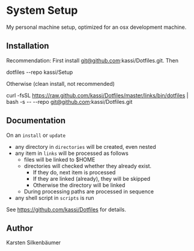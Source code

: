 # System Setup

My personal machine setup, optimized for an osx development machine.

## Installation

Recommendation: First install git@github.com:kassi/Dotfiles.git. Then

  dotfiles --repo kassi/Setup

Otherwise (clean install, not recommended)

  curl -fsSL https://raw.github.com/kassi/Dotfiles/master/links/bin/dotfiles | bash -s -- --repo git@github.com:kassi/Dotfiles.git

## Documentation

On an `install` or `update`

* any directory in `directories` will be created, even nested
* any item in `links` will be processed as follows
    * files will be linked to $HOME
    * directories will checked whether they already exist.
        * If they do, next item is processed
        * If they are linked (already), they will be skipped
        * Otherwise the directory will be linked
    * During processing paths are processed in sequence
* any shell script in `scripts` is run

See https://github.com/kassi/Dotfiles for details.

## Author

Karsten Silkenbäumer
